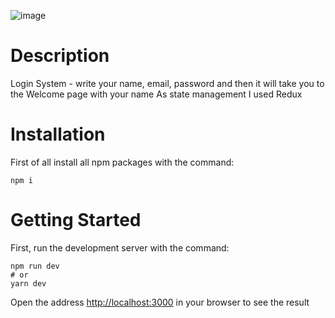 ![image](https://user-images.githubusercontent.com/92051961/199288681-78afcff5-fe8c-41c2-9fb9-c217116a5e12.png)
# Description
Login System - write your name, email, password and then it will take you to the Welcome page with your name
As state management I used Redux
# Installation
First of all install all npm packages with the command:
```
npm i
```
# Getting Started
First, run the development server with the command: 
```
npm run dev
# or
yarn dev
```
Open the address [http://localhost:3000](http://localhost:3000) in your browser to see the result
